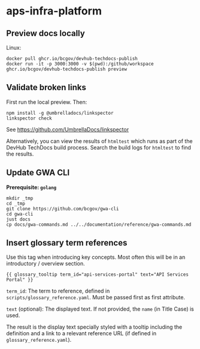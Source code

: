 # aps-infra-platform

## Preview docs locally

Linux:
```
docker pull ghcr.io/bcgov/devhub-techdocs-publish
docker run -it -p 3000:3000 -v $(pwd):/github/workspace ghcr.io/bcgov/devhub-techdocs-publish preview
```

## Validate broken links

First run the local preview. Then:

```
npm install -g @umbrelladocs/linkspector
linkspector check
```

See https://github.com/UmbrellaDocs/linkspector

Alternatively, you can view the results of `htmltest` which runs as part of the DevHub TechDocs build process.
Search the build logs for `htmltest` to find the results.

## Update GWA CLI

**Prerequisite: `golang`**

```
mkdir _tmp
cd _tmp
git clone https://github.com/bcgov/gwa-cli
cd gwa-cli
just docs
cp docs/gwa-commands.md ../../documentation/reference/gwa-commands.md
```

## Insert glossary term references

Use this tag when introducing key concepts. Most often this will be in an introductory / overview section.

`{{ glossary_tooltip term_id="api-services-portal" text="API Services Portal" }}`

`term_id`: The term to reference, defined in `scripts/glossary_reference.yaml`. Must be passed first as first attribute.

`text` (optional): The displayed text. If not provided, the `name` (in Title Case) is used.

The result is the display text specially styled with a tooltip including the definition and a link to a relevant reference URL (if defined in `glossary_reference.yaml`).
